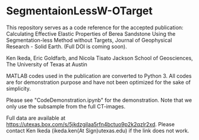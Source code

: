 # SegmentaionLessW-OTarget

This repository serves as a code reference for the accepted publication: Calculating Effective Elastic Properties of Berea Sandstone Using the Segmentation-less Method without Targets, Journal of Geophysical Research - Solid Earth. (Full DOI is coming soon).

Ken Ikeda, Eric Goldfarb, and Nicola Tisato
Jackson School of Geosciences, The University of Texas at Austin

MATLAB codes used in the publication are converted to Python 3. All codes are for demonstration purpose and have not been optimized for the sake of simplicity.   

Please see "CodeDemonstration.ipynb" for the demonstration. Note that we only use the subsample from the full CT-images.  

Full data are available at https://utexas.box.com/s/5jkdzgilaa5rfn4bctuo9p2k2qzlr2xd. Please contact Ken Ikeda (ikeda.ken(At Sign)utexas.edu) if the link does not work.  
